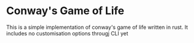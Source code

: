 # Conway's Game of Life
This is a simple implementation of conway's game of life written in rust. It includes no customisation options througj CLI yet
